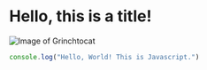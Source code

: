 # Hello, this is a title!
![Image of Grinchtocat](https://octodex.github.com/images/grinchtocat.gif)

```javascript
console.log("Hello, World! This is Javascript.")
```
